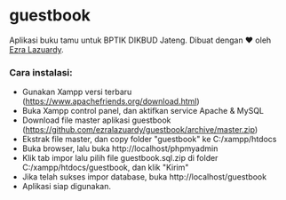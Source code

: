 # guestbook
Aplikasi buku tamu untuk BPTIK DIKBUD Jateng. Dibuat dengan ❤ oleh [Ezra Lazuardy](https://gtihub.com/ezralazuardy).

### Cara instalasi:
- Gunakan Xampp versi terbaru (https://www.apachefriends.org/download.html)
- Buka Xampp control panel, dan aktifkan service Apache & MySQL
- Download file master aplikasi guestbook (https://github.com/ezralazuardy/guestbook/archive/master.zip)
- Ekstrak file master, dan copy folder "guestbook" ke C:/xampp/htdocs
- Buka browser, lalu buka http://localhost/phpmyadmin
- Klik tab impor lalu pilih file guestbook.sql.zip di folder C:/xampp/htdocs/guestbook, dan klik "Kirim"
- Jika telah sukses impor database, buka http://localhost/guestbook
- Aplikasi siap digunakan.
